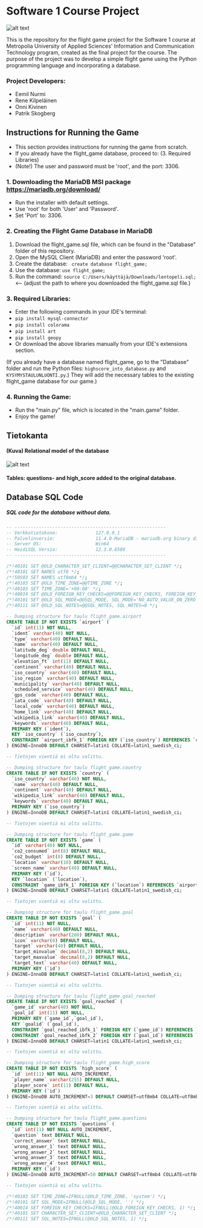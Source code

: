 # Software 1 Course Project
![alt text](image.png)

This is the repository for the flight game project for the Software 1 course at Metropolia University of Applied Sciences' Information and Communication Technology program, created as the final project for the course. The purpose of the project was to develop a simple flight game using the Python programming language and incorporating a database.

###    Project Developers:
- Eemil Nurmi
- Rene Kilpeläinen
- Onni Kivinen
- Patrik Skogberg
## Instructions for Running the Game

- This section provides instructions for running the game from scratch. 
- If you already have the flight_game database, proceed to: (3. Required Libraries) 
- (Note!) The user and password must be 'root', and the port: 3306.
  
### 1. Downloading the MariaDB MSI package https://mariadb.org/download/
  - Run the installer with default settings.
  - Use 'root' for both 'User' and 'Password'. 
  - Set 'Port' to: 3306.

### 2. Creating the Flight Game Database in MariaDB
   1. Download the flight_game.sql file, which can be found in the "Database" folder of this repository.
   2. Open the MySQL Client (MariaDB) and enter the password 'root'.
   3. Create the database: ``` create database flight_game;```
   4. Use the database: ```use flight_game;```
   5. Run the command:  ```source C:/Users/käyttäjä/Downloads/lentopeli.sql;``` <-- (adjust the path to where you downloaded the flight_game.sql file.)

### 3. Required Libraries:
- Enter the following commands in your IDE's terminal:
- ```pip install mysql-connector```
- ```pip install colorama```
- ```pip install art```
- ```pip install geopy```
- Or download the above libraries manually from your IDE's extensions section.
 
 (If you already have a database named flight_game, go to the "Database" folder and run the Python files: ```highscore_into_database.py``` and ```KYSYMYSTAULUNLUONTI.py```.) They will add the necessary tables to the existing flight_game database for our game.)


### 4. Running the Game:
- Run the "main.py" file, which is located in the "main.game" folder.
- Enjoy the game!


## Tietokanta
#### (Kuva) Relational model of the database 
![alt text](flight_game_relation_model.png)

#### Tables: questions- and high_score added to the original database.

## Database SQL Code
##### SQL code for the database without data.

```sql
-- --------------------------------------------------------
-- Verkkotietokone:              127.0.0.1
-- Palvelinversio:               11.4.0-MariaDB - mariadb.org binary distribution
-- Server OS:                    Win64
-- HeidiSQL Versio:              12.3.0.6589
-- --------------------------------------------------------

/*!40101 SET @OLD_CHARACTER_SET_CLIENT=@@CHARACTER_SET_CLIENT */;
/*!40101 SET NAMES utf8 */;
/*!50503 SET NAMES utf8mb4 */;
/*!40103 SET @OLD_TIME_ZONE=@@TIME_ZONE */;
/*!40103 SET TIME_ZONE='+00:00' */;
/*!40014 SET @OLD_FOREIGN_KEY_CHECKS=@@FOREIGN_KEY_CHECKS, FOREIGN_KEY_CHECKS=0 */;
/*!40101 SET @OLD_SQL_MODE=@@SQL_MODE, SQL_MODE='NO_AUTO_VALUE_ON_ZERO' */;
/*!40111 SET @OLD_SQL_NOTES=@@SQL_NOTES, SQL_NOTES=0 */;

-- Dumping structure for taulu flight_game.airport
CREATE TABLE IF NOT EXISTS `airport` (
  `id` int(11) NOT NULL,
  `ident` varchar(40) NOT NULL,
  `type` varchar(40) DEFAULT NULL,
  `name` varchar(40) DEFAULT NULL,
  `latitude_deg` double DEFAULT NULL,
  `longitude_deg` double DEFAULT NULL,
  `elevation_ft` int(11) DEFAULT NULL,
  `continent` varchar(40) DEFAULT NULL,
  `iso_country` varchar(40) DEFAULT NULL,
  `iso_region` varchar(40) DEFAULT NULL,
  `municipality` varchar(40) DEFAULT NULL,
  `scheduled_service` varchar(40) DEFAULT NULL,
  `gps_code` varchar(40) DEFAULT NULL,
  `iata_code` varchar(40) DEFAULT NULL,
  `local_code` varchar(40) DEFAULT NULL,
  `home_link` varchar(40) DEFAULT NULL,
  `wikipedia_link` varchar(40) DEFAULT NULL,
  `keywords` varchar(40) DEFAULT NULL,
  PRIMARY KEY (`ident`),
  KEY `iso_country` (`iso_country`),
  CONSTRAINT `airport_ibfk_1` FOREIGN KEY (`iso_country`) REFERENCES `country` (`iso_country`)
) ENGINE=InnoDB DEFAULT CHARSET=latin1 COLLATE=latin1_swedish_ci;

-- Tietojen vientiä ei oltu valittu.

-- Dumping structure for taulu flight_game.country
CREATE TABLE IF NOT EXISTS `country` (
  `iso_country` varchar(40) NOT NULL,
  `name` varchar(40) DEFAULT NULL,
  `continent` varchar(40) DEFAULT NULL,
  `wikipedia_link` varchar(40) DEFAULT NULL,
  `keywords` varchar(40) DEFAULT NULL,
  PRIMARY KEY (`iso_country`)
) ENGINE=InnoDB DEFAULT CHARSET=latin1 COLLATE=latin1_swedish_ci;

-- Tietojen vientiä ei oltu valittu.

-- Dumping structure for taulu flight_game.game
CREATE TABLE IF NOT EXISTS `game` (
  `id` varchar(40) NOT NULL,
  `co2_consumed` int(8) DEFAULT NULL,
  `co2_budget` int(8) DEFAULT NULL,
  `location` varchar(10) DEFAULT NULL,
  `screen_name` varchar(40) DEFAULT NULL,
  PRIMARY KEY (`id`),
  KEY `location` (`location`),
  CONSTRAINT `game_ibfk_1` FOREIGN KEY (`location`) REFERENCES `airport` (`ident`)
) ENGINE=InnoDB DEFAULT CHARSET=latin1 COLLATE=latin1_swedish_ci;

-- Tietojen vientiä ei oltu valittu.

-- Dumping structure for taulu flight_game.goal
CREATE TABLE IF NOT EXISTS `goal` (
  `id` int(11) NOT NULL,
  `name` varchar(40) DEFAULT NULL,
  `description` varchar(200) DEFAULT NULL,
  `icon` varchar(8) DEFAULT NULL,
  `target` varchar(40) DEFAULT NULL,
  `target_minvalue` decimal(8,2) DEFAULT NULL,
  `target_maxvalue` decimal(8,2) DEFAULT NULL,
  `target_text` varchar(40) DEFAULT NULL,
  PRIMARY KEY (`id`)
) ENGINE=InnoDB DEFAULT CHARSET=latin1 COLLATE=latin1_swedish_ci;

-- Tietojen vientiä ei oltu valittu.

-- Dumping structure for taulu flight_game.goal_reached
CREATE TABLE IF NOT EXISTS `goal_reached` (
  `game_id` varchar(40) NOT NULL,
  `goal_id` int(11) NOT NULL,
  PRIMARY KEY (`game_id`,`goal_id`),
  KEY `goalid` (`goal_id`),
  CONSTRAINT `goal_reached_ibfk_1` FOREIGN KEY (`game_id`) REFERENCES `game` (`id`),
  CONSTRAINT `goal_reached_ibfk_2` FOREIGN KEY (`goal_id`) REFERENCES `goal` (`id`)
) ENGINE=InnoDB DEFAULT CHARSET=latin1 COLLATE=latin1_swedish_ci;

-- Tietojen vientiä ei oltu valittu.

-- Dumping structure for taulu flight_game.high_score
CREATE TABLE IF NOT EXISTS `high_score` (
  `id` int(11) NOT NULL AUTO_INCREMENT,
  `player_name` varchar(255) DEFAULT NULL,
  `player_score` int(11) DEFAULT NULL,
  PRIMARY KEY (`id`)
) ENGINE=InnoDB AUTO_INCREMENT=3 DEFAULT CHARSET=utf8mb4 COLLATE=utf8mb4_general_ci;

-- Tietojen vientiä ei oltu valittu.

-- Dumping structure for taulu flight_game.questions
CREATE TABLE IF NOT EXISTS `questions` (
  `id` int(11) NOT NULL AUTO_INCREMENT,
  `question` text DEFAULT NULL,
  `correct_answer` text DEFAULT NULL,
  `wrong_answer_1` text DEFAULT NULL,
  `wrong_answer_2` text DEFAULT NULL,
  `wrong_answer_3` text DEFAULT NULL,
  `wrong_answer_4` text DEFAULT NULL,
  PRIMARY KEY (`id`)
) ENGINE=InnoDB AUTO_INCREMENT=50 DEFAULT CHARSET=utf8mb4 COLLATE=utf8mb4_general_ci;

-- Tietojen vientiä ei oltu valittu.

/*!40103 SET TIME_ZONE=IFNULL(@OLD_TIME_ZONE, 'system') */;
/*!40101 SET SQL_MODE=IFNULL(@OLD_SQL_MODE, '') */;
/*!40014 SET FOREIGN_KEY_CHECKS=IFNULL(@OLD_FOREIGN_KEY_CHECKS, 1) */;
/*!40101 SET CHARACTER_SET_CLIENT=@OLD_CHARACTER_SET_CLIENT */;
/*!40111 SET SQL_NOTES=IFNULL(@OLD_SQL_NOTES, 1) */;
```
